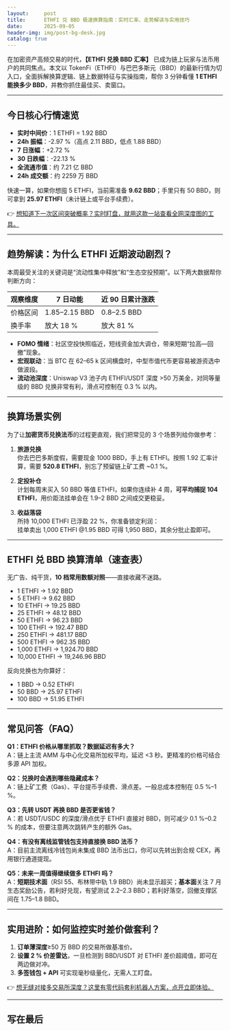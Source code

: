 ```yaml
---
layout:     post
title:      ETHFI 兑 BBD 极速换算指南：实时汇率、走势解读与实用技巧
date:       2025-09-05
header-img: img/post-bg-desk.jpg
catalog: true
---
```


在加密资产高频交易的时代，**【ETHFI 兑换 BBD 汇率】** 已成为链上玩家与法币用户的共同焦点。本文以 TokenFi（ETHFI）与巴巴多斯元（BBD）的最新行情为切入口，全面拆解换算逻辑、链上数据特征与实操指南，帮你 3 分钟看懂 **1 ETHFI 能换多少 BBD**，并教你抓住最佳买、卖窗口。

---

## 今日核心行情速览

- **实时中间价**：1 ETHFI = 1.92 BBD  
- **24h 振幅**：-2.97 %（高点 2.11 BBD，低点 1.88 BBD）  
- **7 日涨幅**：+2.72 %  
- **30 日跌幅**：-22.13 %  
- **全流通市值**：约 7.21 亿 BBD  
- **24h 成交额**：约 2259 万 BBD  

快速一算，如果你想囤 5 ETHFI，当前需准备 **9.62 BBD**；手里只有 50 BBD，则可拿到 **25.97 ETHFI**（未计链上或平台手续费）。

👉 [想知道下一次区间突破概率？实时盯盘，就用这款一站查看全网深度图的工具。](https://okxdog.com/)

---

## 趋势解读：为什么 ETHFI 近期波动剧烈？

本周最受关注的关键词是“流动性集中释放”和“生态空投预期”。以下两大数据帮你判断方向：

| 观察维度 | 7 日动能 | 近 90 日累计涨跌 |
| --- | --- | --- |
| 价格区间 | 1.85–2.15 BBD | 0.8–2.5 BBD |
| 换手率 | 放大 18 % | 放大 81 % |

- **FOMO 情绪**：社区空投快照临近，短线资金加大调仓，带来短期“拉高—回撤”现象。  
- **宏观联动**：当 BTC 在 62–65 k 区间横盘时，中型市值代币更容易被游资选中做波段。  
- **流动池深度**：Uniswap V3 池子内 ETHFI/USDT 深度 >50 万美金，对同等量级的 BBD 兑换非常有利，滑点可控制在 0.3 % 以内。

---

## 换算场景实例

为了让**加密货币兑换法币**的过程更直观，我们把常见的 3 个场景列给你做参考：

1. **旅游兑换**  
   你去巴巴多斯度假，需要现金 1000 BBD，手上有 ETHFI。按照 1.92 汇率计算，需要 **520.8 ETHFI**，别忘了预留链上矿工费 ~0.1 %。

2. **定投补仓**  
   计划每周末买入 50 BBD 等值 ETHFI，如果你连续补 4 周，**可平均捕捉 104 ETHFI**，用价距法挂单会在 1.9–2 BBD 之间成交更稳妥。

3. **收益落袋**  
   所持 10,000 ETHFI 已浮盈 22 %，你准备锁定利润：  
   挂单卖出 1,000 ETHFI @1.95 BBD 可得 1,950 BBD，其余分批止盈即可。

---

## ETHFI 兑 BBD 换算清单（速查表）

无广告、纯干货，**10 档常用数额对照**——直接收藏不迷路。

- 1 ETHFI → 1.92 BBD  
- 5 ETHFI → 9.62 BBD  
- 10 ETHFI → 19.25 BBD  
- 25 ETHFI → 48.12 BBD  
- 50 ETHFI → 96.23 BBD  
- 100 ETHFI → 192.47 BBD  
- 250 ETHFI → 481.17 BBD  
- 500 ETHFI → 962.35 BBD  
- 1,000 ETHFI → 1,924.70 BBD  
- 10,000 ETHFI → 19,246.96 BBD  

反向兑换也为你算好：  
- 1 BBD → 0.52 ETHFI  
- 50 BBD → 25.97 ETHFI  
- 100 BBD → 51.95 ETHFI  

---

## 常见问答（FAQ）

**Q1：ETHFI 价格从哪里抓取？数据延迟有多大？**  
A：链上主流 AMM 与中心化交易所加权平均，延迟 <3 秒。更精准的价格可结合多源 API 加权。

**Q2：兑换时会遇到哪些隐藏成本？**  
A：链上矿工费（Gas）、平台提币手续费、滑点差。一般总成本控制在 0.5 %–1 %。

**Q3：先转 USDT 再换 BBD 是否更省钱？**  
A：若 USDT/USDC 的深度/滑点优于 ETHFI 直接对 BBD，则可减少 0.1 %–0.2 % 的成本，但要注意两次跳转产生的额外 Gas。

**Q4：有没有离线监管钱包支持直接换 BBD 法币？**  
A：目前主流离线冷钱包尚未集成 BBD 法币出口，你可以先转出到合规 CEX，再用银行通道提现。

**Q5：未来一周值得继续做多 ETHFI 吗？**  
A：**短期技术面**（RSI 55、布林带中轨 1.9 BBD）尚未显示超买；**基本面**关注 7 月生态奖励公告，若利好兑现，有望测试 2.2–2.3 BBD；若利好落空，回撤支撑区间在 1.75–1.8 BBD。

---

## 实用进阶：如何监控实时差价做套利？

1. **订单薄深度**≥50 万 BBD 的交易所做基准价。  
2. **设置 2 % 价差雷达**，一旦检测到 BBD/USDT 对 ETHFI 差价超阈值，即可在两边做对冲。  
3. **多签钱包 + API** 可实现毫秒级量化，无需人工盯盘。

👉 [想无缝对接多交易所深度？这里有零代码套利机器人方案，点开立即体验。](https://okxdog.com/)

---

## 写在最后